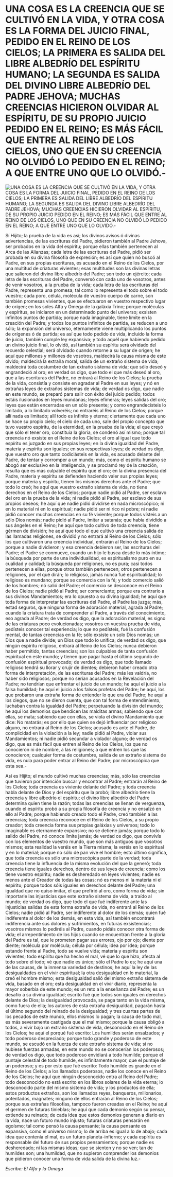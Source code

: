 # UNA COSA ES LA CREENCIA QUE SE CULTIVÓ EN LA VIDA, Y OTRA COSA ES LA FORMA DEL JUICIO FINAL, PEDIDO EN EL REINO DE LOS CIELOS; LA PRIMERA ES SALIDA DEL LIBRE ALBEDRÍO DEL ESPÍRITU HUMANO; LA SEGUNDA ES SALIDA DEL DIVINO LIBRE ALBEDRÍO DEL PADRE JEHOVA; MUCHAS CREENCIAS HICIERON OLVIDAR AL ESPÍRITU, DE SU PROPIO JUICIO PEDIDO EN EL REINO; ES MÁS FÁCIL QUE ENTRE AL REINO DE LOS CIELOS, UNO QUE EN SU CREENCIA NO OLVIDÓ LO PEDIDO EN EL REINO; A QUE ENTRE UNO QUE LO OLVIDÓ.-

![UNA COSA ES LA CREENCIA QUE SE CULTIVÓ EN LA VIDA, Y OTRA COSA ES LA FORMA DEL JUICIO FINAL, PEDIDO EN EL REINO DE LOS CIELOS; LA PRIMERA ES SALIDA DEL LIBRE ALBEDRÍO DEL ESPÍRITU HUMANO; LA SEGUNDA ES SALIDA DEL DIVINO LIBRE ALBEDRÍO DEL PADRE JEHOVA; MUCHAS CREENCIAS HICIERON OLVIDAR AL ESPÍRITU, DE SU PROPIO JUICIO PEDIDO EN EL REINO; ES MÁS FÁCIL QUE ENTRE AL REINO DE LOS CIELOS, UNO QUE EN SU CREENCIA NO OLVIDÓ LO PEDIDO EN EL REINO; A QUE ENTRE UNO QUE LO OLVIDÓ.-](http://www.alfayomega.pe/images/rollos/blanco.jpg)

Sí Hijito; la prueba de la vida es así; los divinos avisos ó divinas advertencias, de las escrituras del Padre, pidieron también al Padre Jehova, ser probados en la vida del espíritu; porque ellas también pertenecen al Arca de las Alianzas; cada letra de las escrituras del Padre, pidió ser probada en su divina filosofía de expresión; es así que quien nó buscó al Padre, en sus propias escrituras, es acusado en el Reino de los Cielos, por una multitud de criaturas vivientes; esas multitudes son las divinas letras que salieron del divino libre albedrío del Padre; son todo un ejército; cada letra de las escrituras del Padre, conversó con cada uno de vosotros, antes de venir vosotros, a la prueba de la vida; cada letra de las escrituras del Padre, representa una promesa; tal como lo representa el todo sobre el todo vuestro; cada poro, célula, molécula de vuestro cuerpo de carne, son también promesas vivientes, que se efectuaron en vuestro respectivo lugar de orígen; en los soles Alfa y Omega de la galáxia Trino; porque moléculas y espíritus, se iniciaron en un determinado punto del universo; exsisten infinitos puntos de partida; porque nada imaginable, tiene límite en la creación del Padre; y todos los puntos infinitos de partida, se reducen a uno sólo; la expansión del universo, eternamente viene multiplicando los puntos de orígenes ó de partida; es así que todo pedido de vida, incluído la forma de juicio, también cumple ley expansiva; y todo aquél que habiendo pedido un divino juicio final, lo olvidó, así también su espíritu será olvidado del recuerdo celestial; será olvidado cuando retorne a su lugar de orígen; he aquí que millones y millones de vosotros, maldecirá la causa misma de este olvido; maldecirá la extraña moral, salida de un extraño sistema de vida; maldecirá toda costumbre de tan extraño sistema de vida; que sólo deseó y engrandeció al oro; en verdad os digo, que todo el que más deseó al oro, que a las escrituras del Padre, no entrará al Reino de los Cielos; la prueba de la vida, consistía y consiste en agradar al Padre en sus leyes; y nó en extrañas leyes de extraños sistemas de vida; de verdad os digo, que nadie en este mundo, se preparó para salir con éxito del juicio pedido; todos estáis ilusionados en leyes mundanas; leyes efímeras; leyes salidas del oro; leyes que están encerradas en un sólo presente; y como engrandecísteis lo limitado, a lo limitado volveréis; no entraréis al Reino de los Cielos; porque allí nada es limitado; allí todo es infinito y eterno; ciertamente que cada uno se hace su propio cielo; el cielo de cada uno, sale del propio concepto que tuvo vuestro espíritu, de la eternidad, en la prueba de la vida; el que creyó que sólo el tener oro, constituía la gloria, se condenó así mismo; porque tal creencia nó exsiste en el Reino de los Cielos; el oro al igual que todo espíritu es juzgado en sus propias leyes; en la divina igualdad del Padre, materia y espíritu son iguales; en sus respectivas leyes; de verdad os digo, que vuestro oro que tanto codiciásteis en la vida, es acusado delante del Padre, de tentar y corromper a un mundo; más, como el espíritu humano se abogó ser exclusivo en la inteligencia, y se proclamó rey de la creación, resulta que es más culpable el espíritu que el oro; en la divina presencia del Padre, materia y espíritu se defienden haciendo valer sus propias leyes; porque materia y espíritu, tienen los mismos derechos ante el Padre; que todo lo creó; he aquí que vuestro extraño sistema de vida, no tiene derechos en el Reino de los Cielos; porque nadie pidió al Padre, ser esclavo del oro en la prueba de la vida; ni nadie pidió al Padre, ser esclavo de sus propios deseos; he aquí que nadie pidió dividirse en nada microscópico; ni en lo material ni en lo espiritual; nadie pidió ser ni rico ni pobre; ni nadie pidió conocer muchas creencias en su fé viviente; porque todos vísteis a un sólo Dios nomás; nadie pidió al Padre, imitar a satanás; que había dividido a sus ángeles en el Reino; he aquí que todo cultivo de toda creencia, tiene gérmen de división; he aquí que todo el que cultivó una creencia salida de las llamadas religiones, se dividió y no entrará al Reino de los Cielos; sólo los que cultivaron una creencia individual, entrarán al Reino de los Cielos; porque a nadie dividieron; y esa creencia debieron ser, las escrituras del Padre; el Padre se conmueve, cuando un hijo le busca desde lo más íntimo; la búsqueda por parte de una individualidad, es espiritualismo puro en su cualidad y calidad; la búsqueda por religiones, no es pura; casi todos pertenecen a ellas, porque otros también pertenecen; otros pertenecen a religiones, por el qué dirán; lo religioso, jamás nunca fué espiritualidad; lo religioso es mundano; porque se comercia con la fé; y todo comercio salió de los hombres; nó salió del Padre; el comercio se desconoce en el Reino de los Cielos; nadie pidió al Padre; ser comerciante; porque era contrario a sus divinos Mandamientos; era lo opuesto a su divina igualdad; he aquí que toda forma de interpretar las escrituras del Padre, el Padre las juzga; más, estad seguros, que ninguna forma de adoración material, agrada al Padre; cuando la criatura trata de comprender al Padre, a través del conocimiento, eso agrada al Padre; de verdad os digo, que la adoración material, es signo de las criaturas poco evolucionadas; vosotros en vuestra prueba de vida, pedísteis conocer tal experiencia; lo que no pedísteis, fué la confusión mental, de tantas creencias en la fé; sólo exsiste un solo Dios nomás; un Dios que a nadie divide; un Dios que todo lo unifica; de verdad os digo, que ningún espíritu religioso, entrará al Reino de los Cielos; nunca debieron haber permitido, tantas creencias; son los culpables de tanta confusión espiritual en este mundo; y tienen que pagar hasta el último segundo de confusión espiritual provocado; de verdad os digo, que todo llamado religioso tendrá su llorar y crujir de dientes; debieron haber creado otra forma de interpretación, de las escrituras del Padre; más les valdría, no haber sido religiosos; porque no serían acusados en la Revelación del Padre; no tendrían que enfrentar el juicio de un mundo; he aquí el juicio a la falsa humildad; he aquí el juicio a los falsos profetas del Padre; he aquí, los que probaron una extraña forma de entender lo que era del Padre; he aquí a los ciegos, que no se dieron cuenta, que con tal forma de entendimiento, luchaban contra la igualdad del Padre; perpetuando la división del mundo; he aquí los demonios que bendicen las malditas armas; sabiendo que con ellas, se mata; sabiendo que con ellas, se viola el divino Mandamiento que dice: No matarás; es por ello que quien se dejó influenciar por religioso alguno, no entrará al Reino de los Cielos; acusado es ante el Padre, de complicidad en la violación a la ley; nadie pidió al Padre, violar sus Mandamientos; ni nadie pidió secundar a violador alguno; de verdad os digo, que es más fácil que entren al Reino de los Cielos, los que no conocieron ni de nombre, a las religiones; a que entren los que las conocieron; cualquier forma de costumbre, salida de un extraño sistema de vida, es nula para poder entrar al Reino del Padre; por microscópica que esta sea.-

Así es Hijito; el mundo cultivó muchas creencias; más, sólo las creencias que tuvieron por intención buscar y encontrar al Padre; entrarán al Reino de los Cielos; toda creencia es viviente delante del Padre; y toda creencia habla delante de Dios y del espíritu que la probó; libre albedrío tiene la creencia y libre albedrío el espíritu; el divino libre albedrío del Padre determina quien tiene la razón; todas las creencias se llenan de verguenza, cuando el espíritu probó a su propia filosofía de creencia y no ensalzó en ello al Padre; porque habiendo creado todo el Padre, creó también a las creencias; toda creencia reconoce en el Reino de los Cielos, a su propio creador; toda creencia forma sus propias galáxias y universos; todo lo imaginable es eternamente expansivo; no se detiene jamás; porque todo lo salido del Padre, nó conoce límite jamás; de verdad os digo, que convivís con los elementos de vuestro mundo, que son más antiguos que vosotros mismos; esta realidad la veréis en la Tierra misma; la veréis en lo espiritual y en lo material; porque no sólo de pan vive el hombre; esto último significa, que toda creencia es sólo una microscópica parte de la verdad; toda creencia tiene la influencia de la misma evolución del que la generó; toda creencia tiene iguales derechos, dentro de sus leyes de creencia; como los tiene vuestro espíritu; nadie es desheredado en leyes vivientes; nadie es menos ante el Creador de todas las cosas; nó es menos ni la materia ni el espíritu; porque todos sóis iguales en derechos delante del Padre; una igualdad que no quiso imitar, el que prefirió al oro, como forma de vida; sin importarle las injusticias que este extraño sistema de vida, a traído al mundo; de verdad os digo, que todo el que fué indiferente ante las injusticias salidas de esta forma extraña de vida, no entrará al Reino de los Cielos; nadie pidió al Padre, ser indiferente al dolor de los demás; quien fué indiferente al dolor de los demás, en esta vida, así también encontrará indiferencia ante sus dolores y sufrimientos, en futuras exsistencias; vosotros mismos lo pediréis al Padre, cuando pidáis conocer otra forma de vida; el arrepentimiento de los hijos cuando se encuentran frente a la gloria del Padre es tal, que le prometen pagar sus errores, ojo por ojo; diente por diente; molécula por molécula; célula por célula; idea por idea; porque estando frente al Padre, todo se vuelve vida; materia y espíritu son vivientes; todo espíritu que ha hecho el mal, vé que lo que hizo, afecta al todo sobre el todo; vé que nadie es único; sólo el Padre lo es; he aquí una de las causas, de la inmensa variedad de destinos; he aquí la ley de las desigualdades en el vivir espiritual; la otra desigualdad en lo material, la creó el hombre mismo; esta desigualdad salió del mismo extraño sistema de vida, basado en el oro; esta desigualdad en el vivir diario, representa la mayor soberbia de este mundo; es un reto a la enseñanza del Padre; es un desafío a su divina igualdad; escrito fué que todos son iguales en derechos delante de Dios; la desigualdad provocada, se paga tanto en la vida misma, como fuera de ella; los autores de esta extraña desigualdad, pagarán hasta el último segundo del reinado de la desigualdad; y tres cuartas partes de los pecados de este mundo, ellos mismos lo pagan; la causa de todo mal, es más severamente castigada que el mal mismo; porque la causa obligó a todos, a vivir bajo un extraño sistema de vida, desconocido en el Reino de los Cielos; he aquí el porqué fué escrito: Los humildes serán ensalzados; y todo poderoso despreciado; porque todo grande y poderoso de este mundo, se escudó en la fuerza de este extraño sistema de vida; si no hubiese fuerzas armadas, en este mundo no se conocerían los poderosos; de verdad os digo, que todo poderoso envidiará a todo humilde; porque el puntaje celestial de todo humilde, es infinitamente mayor, que el puntaje de un poderoso; y es por esto que fué escrito: Todo humilde es grande en el Reino de los Cielos; a los llamados poderosos, nadie los conoce en el Reino de los Cielos; he aquí que ningún desconocido entra al Reino del Padre; todo desconocido no está escrito en los libros solares de la vida eterna; lo desconocido parte del mismo sistema de vida; y los productos de ella; estos productos extraños, son los llamados reyes, banqueros, millonarios, potentados, magnates; ninguno de ellos entrarán al Reino de los Cielos; porque sus extrañas filosofías, tampoco fueron creadas en el Reino; he aquí el germen de futuras tinieblas; he aquí que cada demonio según su pensar, extiende su reinado; de cada idea que estos demonios generan a diario en la vida, nace un futuro mundo injusto; futuras criaturas pensarán en egoísmo; tal como pensó la causa pensante; la causa pensante es expansiva, como el universo mismo; lo de arriba es igual a lo de abajo; cada idea que contenía el mal, es un futuro planeta-infierno; y cada espíritu es responsable del futuro de sus propios pensamientos; porque nadie es desheredado; ni las mismas ideas; que se sienten y no se ven; tan de humildes son; una humildad, que no supieron comprender los demonios que pidieron conocer una forma de vida salida de la divina luz.-

*Escribe: El Alfa y la Omega*
